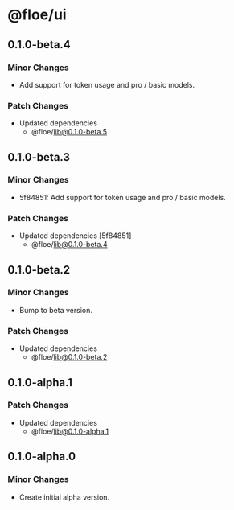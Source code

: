 # @floe/ui

## 0.1.0-beta.4

### Minor Changes

- Add support for token usage and pro / basic models.

### Patch Changes

- Updated dependencies
  - @floe/lib@0.1.0-beta.5

## 0.1.0-beta.3

### Minor Changes

- 5f84851: Add support for token usage and pro / basic models.

### Patch Changes

- Updated dependencies [5f84851]
  - @floe/lib@0.1.0-beta.4

## 0.1.0-beta.2

### Minor Changes

- Bump to beta version.

### Patch Changes

- Updated dependencies
  - @floe/lib@0.1.0-beta.2

## 0.1.0-alpha.1

### Patch Changes

- Updated dependencies
  - @floe/lib@0.1.0-alpha.1

## 0.1.0-alpha.0

### Minor Changes

- Create initial alpha version.
